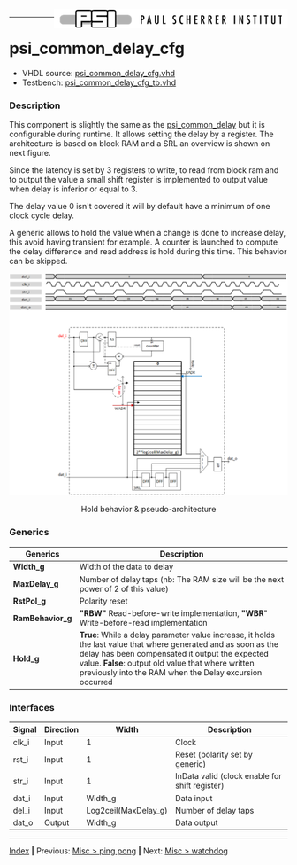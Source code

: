 <img align="right" src="../psi_logo.png">

***

# psi_common_delay_cfg

- VHDL source: [psi_common_delay_cfg.vhd](../../hdl/psi_common_delay_cfg.vhd)
- Testbench: [psi_common_delay_cfg_tb.vhd](../../testbench/psi_common_delay_cfg_tb/psi_common_delay_cfg_tb.vhd)

### Description

This component is slightly the same as the [psi_common_delay](../ch11_misc/ch11_1_delay.md) but it is configurable during runtime. It
allows setting the delay by a register. The architecture is based on
block RAM and a SRL an overview is shown on next figure.

Since the latency is set by 3 registers to write, to read from block ram
and to output the value a small shift register is implemented to output
value when delay is inferior or equal to 3.

The delay value 0 isn't covered it will by default have a minimum of one
clock cycle delay.

A generic allows to hold the value when a change is done to increase
delay, this avoid having transient for example. A counter is launched to
compute the delay difference and read address is hold during this time.
This behavior can be skipped.

<p align="center"> <img src="ch11_5_fig44.png"></p>
<p align="center"> Hold behavior & pseudo-architecture </p>

### Generics

Generics           | Description
-------------------|----------------------------------
**Width\_g**       |Width of the data to delay
**MaxDelay\_g**    |Number of delay taps (nb: The RAM size will be the next power of 2 of this value)
**RstPol\_g**      |Polarity reset
**RamBehavior\_g** |**"RBW"** Read-before-write implementation, **"WBR**" Write-before-read implementation
**Hold\_g**   | **True**: While a delay parameter value increase, it holds the last value that where generated and as soon as the delay has been compensated it output the expected value. **False**: output old value that where written previously into the RAM  when the Delay excursion occurred

### Interfaces

Signal                 |Direction  |Width                  |Description
-----------------------|-----------|-----------------------|------------------------------------------------
clk\_i                 |Input      |1                      |Clock
rst\_i                 |Input      |1                      |Reset (polarity set by generic)
str\_i                 |Input      |1                      |InData valid (clock enable for shift register)
dat\_i                 |Input      |Width\_g               |Data input
del\_i                 |Input      |Log2ceil(MaxDelay\_g)  |Number of delay taps
dat\_o                 |Output     |Width\_g               |Data output

***
[Index](../psi_common_index.md) **|** Previous: [Misc > ping pong](../ch11_misc/ch11_4_ping_pong.md) **|** Next: [Misc > watchdog](../ch11_misc/ch11_6_watchdog.md)
